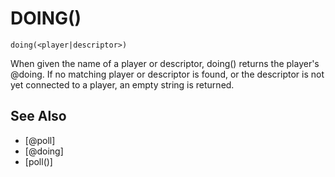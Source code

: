 # DOING()
`doing(<player|descriptor>)`

  When given the name of a player or descriptor, doing() returns the player's @doing. If no matching player or descriptor is found, or the descriptor is not yet connected to a player, an empty string is returned.


## See Also
- [@poll]
- [@doing]
- [poll()]

